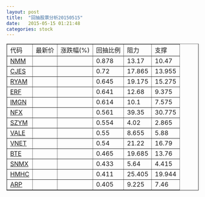 ```yaml
---
layout: post
title:  "回抽股票分析20150515"
date:   2015-05-15 01:21:48
categories: stock
---
```

<script type="text/javascript">
var stockList = []
stockList.push('gb_nmm');
stockList.push('gb_cjes');
stockList.push('gb_ryam');
stockList.push('gb_erf');
stockList.push('gb_imgn');
stockList.push('gb_nfx');
stockList.push('gb_szym');
stockList.push('gb_vale');
stockList.push('gb_vnet');
stockList.push('gb_bte');
stockList.push('gb_snmx');
stockList.push('gb_hmhc');
stockList.push('gb_arp');
</script>
<table border="1">
 <tr>
 <td>代码</td>
 <td>最新价</td>
 <td>涨跌幅(%)</td>
 <td>回抽比例</td>
 <td>阻力</td>
 <td>支撑</td>
</tr>
  <tr id="nmm">
  <td><a href="http://stock.finance.sina.com.cn/usstock/quotes/NMM.html" target="_blank">NMM</a></td><td></td><td></td><td>0.878</td><td>13.17</td><td>10.47</td></tr>
  <tr id="cjes">
  <td><a href="http://stock.finance.sina.com.cn/usstock/quotes/CJES.html" target="_blank">CJES</a></td><td></td><td></td><td>0.72</td><td>17.865</td><td>13.955</td></tr>
  <tr id="ryam">
  <td><a href="http://stock.finance.sina.com.cn/usstock/quotes/RYAM.html" target="_blank">RYAM</a></td><td></td><td></td><td>0.645</td><td>19.175</td><td>15.275</td></tr>
  <tr id="erf">
  <td><a href="http://stock.finance.sina.com.cn/usstock/quotes/ERF.html" target="_blank">ERF</a></td><td></td><td></td><td>0.641</td><td>12.68</td><td>9.375</td></tr>
  <tr id="imgn">
  <td><a href="http://stock.finance.sina.com.cn/usstock/quotes/IMGN.html" target="_blank">IMGN</a></td><td></td><td></td><td>0.614</td><td>10.1</td><td>7.575</td></tr>
  <tr id="nfx">
  <td><a href="http://stock.finance.sina.com.cn/usstock/quotes/NFX.html" target="_blank">NFX</a></td><td></td><td></td><td>0.561</td><td>39.35</td><td>30.775</td></tr>
  <tr id="szym">
  <td><a href="http://stock.finance.sina.com.cn/usstock/quotes/SZYM.html" target="_blank">SZYM</a></td><td></td><td></td><td>0.554</td><td>4.02</td><td>2.865</td></tr>
  <tr id="vale">
  <td><a href="http://stock.finance.sina.com.cn/usstock/quotes/VALE.html" target="_blank">VALE</a></td><td></td><td></td><td>0.55</td><td>8.655</td><td>5.88</td></tr>
  <tr id="vnet">
  <td><a href="http://stock.finance.sina.com.cn/usstock/quotes/VNET.html" target="_blank">VNET</a></td><td></td><td></td><td>0.54</td><td>21.22</td><td>16.79</td></tr>
  <tr id="bte">
  <td><a href="http://stock.finance.sina.com.cn/usstock/quotes/BTE.html" target="_blank">BTE</a></td><td></td><td></td><td>0.465</td><td>19.685</td><td>13.76</td></tr>
  <tr id="snmx">
  <td><a href="http://stock.finance.sina.com.cn/usstock/quotes/SNMX.html" target="_blank">SNMX</a></td><td></td><td></td><td>0.433</td><td>5.64</td><td>4.415</td></tr>
  <tr id="hmhc">
  <td><a href="http://stock.finance.sina.com.cn/usstock/quotes/HMHC.html" target="_blank">HMHC</a></td><td></td><td></td><td>0.411</td><td>25.405</td><td>19.944</td></tr>
  <tr id="arp">
  <td><a href="http://stock.finance.sina.com.cn/usstock/quotes/ARP.html" target="_blank">ARP</a></td><td></td><td></td><td>0.405</td><td>9.225</td><td>7.46</td></tr>
</table>
